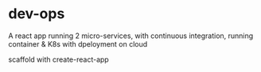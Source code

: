 # dev-ops
A react app running 2 micro-services, with continuous integration, running container & K8s with dpeloyment on cloud

scaffold with create-react-app